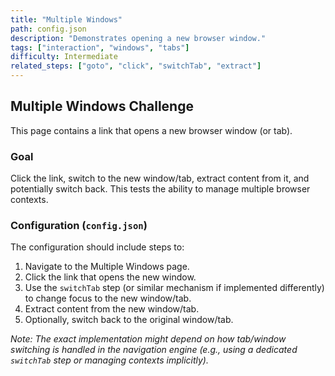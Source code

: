 ```yaml
---
title: "Multiple Windows"
path: config.json
description: "Demonstrates opening a new browser window."
tags: ["interaction", "windows", "tabs"]
difficulty: Intermediate
related_steps: ["goto", "click", "switchTab", "extract"]
---
```


## Multiple Windows Challenge

This page contains a link that opens a new browser window (or tab).

### Goal
Click the link, switch to the new window/tab, extract content from it, and potentially switch back. This tests the ability to manage multiple browser contexts.

### Configuration (`config.json`)
The configuration should include steps to:
1. Navigate to the Multiple Windows page.
2. Click the link that opens the new window.
3. Use the `switchTab` step (or similar mechanism if implemented differently) to change focus to the new window/tab.
4. Extract content from the new window/tab.
5. Optionally, switch back to the original window/tab.

*Note: The exact implementation might depend on how tab/window switching is handled in the navigation engine (e.g., using a dedicated `switchTab` step or managing contexts implicitly).*
